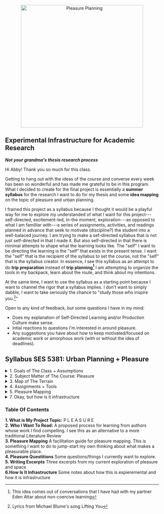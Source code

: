 

<p align="center"><img alt="Pleasure Planning" src="https://user-images.githubusercontent.com/34726888/163224100-940fcf9e-c267-498f-8417-932e645f3ccf.png" width="400" /></p>

## Experimental Infrastructure for Academic Research 
**_Not your grandma's thesis research process_**

Hi Abby! Thank you so much for this class.   

Getting to hang out with the ideas of the course and converse every week has been so wonderful and has made me grateful to be in this program. What I decided to create for the final project is essentially a **summer syllabus** for the research I want to do for my thesis and some **idea mapping** on the topic of pleasure and urban planning. 

I framed this project as a syllabus because I thought it would be a playful way for me to explore my understanded of what I want for this project---self-directed, excitement-led, in-the moment, exploration---as opposed to what I am familliar with---a series of assignments, activities, and readings planned in advance that seek to motivate (discipline?) the student into a well-balaced journey. I am trying to make a sef-directed syllabus that is not just self-directed in that I made it. But also self-directed in that there is minimal attempts to shape what the learning looks like. The "self" I want to be directing the learning is the "self" that exists in the present tense. I want the "self" that is the recipient of the syllabus to set the course, not the "self" that is the syllabus creator. In essence, I see this syllabus as an attempt to do **trip preparation** instead of **trip planning[^1]** I am attempting to organize the tools in my backpack, learn about the route, and think about my intentions. 

At the same time, I want to use the syllabus as a starting point because I want to channel the rigor that a syllabus implies. I don't want to simply dabble, I want to take seriously the chance to "study those who inspire you.[^2]"

Open to any kind of feedback, but some questions I have in my mind:
  * Does my explanation of Self-Directed Learning and/or Production Culture make sense. 
  * Intial reactions to questions I'm interested in around pleasure.  
  * Any suggestions you have about how to keep motivated/focused on academic work or amorphous work (with or without the idea of deadlines). 






[^1]: This idea comes out of conversations that I have had with my partner Eden Attar about non-coercive learning
[^2]: Lyrics from Michael Blume's song Lifting You

## Syllabus SES 5381: Urban Planning + Pleasure 

<details> 
<summary> 1. Goals of The Class + Assumptions </summary>
  
## Broad Objectives
 
 1. Read writers across a variety of disciplines who have inspired me. 
 2. Generate a body of "permanent notes" that discuss ideas from works I have read
 3. Cultivate enthousiasm for my proposed thesis topic
 4. Learn about pleasure
 
## Secondary Objectives 
 
 1. Develop a "topic" or "reasearch question" that could be used for a Masters Thesis
 2. Be able to speak knowledgably about writers I admire
 3. Learn more about strategies to stay motivated/dedicated through an amorphous project
 
## Assumptions
 1. I will try to work on this project for ~75% of the summer. Summer is 15 weeks, so the project will cover around **11 weeks**
 2. I don't wish to set expectations of time, but I imagine trying to make at **least 4 hours** a week for the project. 
  ```
\|/          (__)    
     `\------(oo)
       ||    (__)
       ||w--||     \|/
   \|/
  
 ```
 
</details>



</details>

<details> 
  <summary> 2. Subject Matter of The Course: Pleasure </summary>
 
 .. 
This summer course will be an exploration of P L E A S U R E. I'm interested in thinking about pleasure as a political act of liberation taking notes from work such as Audre Lorde's _Erotic As Power_ and Adriene Maree Brown's _Pleasure Activism_. 
  
  ### Some questions that are kicking-off this exploration of pleasure 
  * What are conditions for equitable pleasure (prison abolition, surveillance, policing)?
  * What can planners learn from sex educators? Can we move away from abstinence-only approaches to public drinking, skateboarding, napping, camping, psychadelic drugs, etc.?
  * What is the relationship between pleasure and growth, denied pleasure and development? 
  * How to make the case that pleasure is important and shouldnt be written off the second there is a potential for a lawsuit?
  * What makes a place pleasurable? What are different "triggers" for feeling pleasure? Are these treated seriously in newly designed projects? 
  * Men gets sports fields, where are spaces dedicated for women/femine pleasure?
  * How do subcultures make room for pleasure?
  
  ![image](https://user-images.githubusercontent.com/34726888/164605316-8cbc89f1-602b-4795-b13b-96a576cdc8d1.png)
   ```
\|/          (__)    
     `\------(oo)
       ||    (__)
       ||w--||     \|/
   \|/
  
 ```
  </details>

<details> 
  <summary> 3. Map of The Terrain </summary>
 
  Below is a map of the terrain. These are a group of individuals whose work I am especially interested in looking at.  
   ![image](https://user-images.githubusercontent.com/34726888/163025688-c885a776-0ce5-42c8-90d7-ecf0a43b96ab.png)
 
**A _sample_ walk through this terrain could look like**
 
Week 1 & 2: Adrienee Maree Brown, Pleasure Activism  
Week 3 & 4: Deschooling Society, Ivan Illich  
Week 5 & 6: Braiding Sweet Grass, Robin Will Kimmerrer  
Week 7: A City Is Not A Tree, Christopher Alexander  
Week 8: If on a Winter's Night Traveler, Italo Calvino  
Week 9:  Skyrise For Harlem, June Jordan  
Week 10: Lo-Tek, Julia Watson  
Week 11: Death and Life of Great American Cities, Jane Jacobs  

  
  
   ```
\|/          (__)    
     `\------(oo)
       ||    (__)
       ||w--||     \|/
   \|/
  
 ```
  </details>
  
<details>
 <summary> 4. Assignments + Tools </summary>
 
In additions to tackling readings, this project will be combined with me exploring and using my own version of the Zettlekasten Method. 
 
 ### Weekly Assignments
By Monday 1:30pm of each week, the assignment for this course will be to:
 * 1. have made **3 permanent notes** based on the prior week's readings
 * 2. have **added the citation information** for that week's reading notes
 * 3. have **re-read last week's notes** and play with them in obsidian  
 
I see these three weekly tasks as a fairly low bar. The idea is that this is the floor, and that ideally I would end up doing more most weeks. I have set them at a level that I hopefully will not feel shame for not being able to hit a lofty goal, but also would result in 33 permanent notes (which is decently substantial). 
 
 <details> 
  <summary> 1. Permanent Notes </summary>
 
  Permanent notes are part of the Zettlekasten method. A method of thinking, writing and notetaking developed by the the prolific 20th-century German Sociologist Niklas Luhmann (1927-1988).  Luhmann's sytem which employed the clever use of a "slip box" is documented in his own writing, "[Kommunikation mit Zettelkästen](http://luhmann.surge.sh/communicating-with-slip-boxes) (Communicating with Slip Boxes) as well as in Sonkhe Ahren's book, [How To Take Smart Notes](https://www.sloww.co/how-to-take-smart-notes/). A fundamental component of the method is taking fleeting notes--the notes we make as we go through our day, listen to a lecture, read a paper-- into **permanent notes**. 

  A permanent note is:   
--> A single idea that is fully explained, in your own words, using complete sentences.   
--> That includes full citation information

There are a few reasons for creating permanent notes:

1. **Longevity of the note** Creating permanent notes allows the idea we have to not dissapear. While a quick note we jot down will make sense to us for a certain time interval, after a few years, notes that are jotted down in the moment lose their meaning. 
We might remember the keyword, but lose the context or clarity of what exactly a note meant. 

2. **Forces a check for comprehension** Often when we hear or read something, we believe we understand it. It is often not until we go to write it down or carefully explain it to someone else that we realize that there are holes in our understanding, or worse, that the idea doesn't make sense at all. 
By forcing the note taker to write out the idea in full, it provides the note taker a chance to guage how well the information is understood as well as providing an opportunity to return to the source material while it is still close by. 

3. **Ability to then sequence the notes.** Once the note/idea is translated into a permanent note or card, we now heve the incredible ability to connect that note/idea to other notes/ideas. 
 </details>


<details> 
 <summary> 2. citation for reading notes </summary>
 
 The way I usually take reading notes is that I make a quasai table of contents. For example, see notes for Safiya Noble.
 ![image](https://user-images.githubusercontent.com/34726888/166835788-3722c62b-40e2-42c8-a177-d8ac4a6652a5.png)

 This method of notetaking generally is a good way for me to jog my memory of what the article was about, and is fairly easy to make. While it is more difficult to do if I consume books orally, creating a rough map of the argument is still possible. The hardest part frequently is making the citation. The idea is to have the citation made at the beginning of the week so that it encourages me to add reading notes. 
 
 All of my reading notes [live here](https://github.com/SageGrey/exp-exp-exp/blob/main/improbabilityDrive/1_bib-bib-bib.md). (I wanna sort this soon, but for the time being, it is in alphabetical order) 
 
 </details>

<details>
 <summary> Obsidian </summary>
 
  I have found a tool called obsidian that lets me visualize my "permanent notes" which are currently stored as markdown files in github. I want to play around more with this software and figure out how I can use it to make connections between ideas. 
 
  ![image](https://user-images.githubusercontent.com/34726888/166834128-a1a455fa-c138-45a5-b774-da2f20208870.png)

 </details>
 
</details> 

<details> 
<summary> 5. Pleasure Mapping </summary>
  
 ## Pleasure Mapping Group Exercise: Beta Test
The following is a description of an exercise I would like to run with my friends in a casual setting as a way to expand my conception of what spatial pleasure is. 
 
**Materials:**  
2-3 pieces of paper, a writing instrument, a sharpie/thick marker  

The goal of pleasure mapping is to explore  
--what in our environment gives us pleasure  
--what actions bring us pleasure   
--where are places that give us pleasure   
--what are the conditions necessary for pleasure  

### Before We Begin
I’m using this exercise as a way to inform my own understanding of places and pleasure in the process to write a thesis. If you would like to share anything you make in this mapping exercise with me, I would be grateful. However, you do not need to. I will also have some sharpies that you can use to redact anything you write if you would like to share some, but not all of what comes up

### Step One: Warm Up (5 minutes): 
With whoever is sitting next to you.   
Take a minute to think of a place that brings you pleasure.  
Share it with your partner/group and discuss what about that place brings you pleasure.  
_Option to share with full group depending on time_


### Step Two (5 minutes): 
Pick a city, neighborhood or area that you know well.  
On a piece of paper list places that you find pleasurable or places where you have experienced pleasure in that place.   

 
### Step Three (5 minutes):
Choose 2-3 places from the above list.   
If you have chosen two places, take one of the pieces of paper and fold it length-wise (hot-dog style). If you chose 3 places, fold the paper in thirds lengthwise. At the top of the columns you have created, write your chosen place.  Underneath list out as many attributes/qualities/descriptions of each place as you can think of. 

### Step Four: 
Is there anything that these places have in common with each other? If so, flip over the piece of paper and write anything they have in common down.   

### Step Five:
From here, I would want to break into group discussion. But before we dig in, I want everyone to pull up the second page. This page is for a free-form pleasure map. The idea here is a place for your mind to go wild.  I want you to fill this page with as many pleasurable things, places, amenities, activities, anything that you can think of. These can be real, imagined, or historic. I will give everyone two minutes to start their list now, but feel free to add to this list as the discussion unfolds.  

### Step Six: 
Redact.  
There is of course no requirement that you share either of your pages with me, but If you want to choose, I would love to have these papers (or pictures of them). You do not need to share anything at all. But If you do want to share, but you would like to redact anything before you share it, I have some markers that you can use. 

```
\|/          (__)    
     `\------(oo)
       ||    (__)
       ||w--||     \|/
   \|/
  
```
  </details> 

<details> 
  <summary> 7. Okay, but how is it infrastructure </summary>
  ...  
  .. 
  
*"Dont write the only thesis you can write. Write the thesis that only you can write. --Umberto Echo*  
 
### Production Culture + What can be gained from writing a thesis  
About four weeks ago around fifteen MUPs sat on the floor of 7 Sumner. The group was coming together after having broken off into small discussion groups as part of a student-led design charette to discuss frustrations with MUP Core Studio. After a representative from each group had presented takeaways from their presvious disucssions, someone offered a topic for discussion that had come through the critiques. *Production Culture*. The idea was that what we were contending with is a culture at the GSD (and in society generally) that has chosen to prioritize deliverables over learning. Instead of the core of our education being in service to our desired learning outcomes, we felt that our learning was being treated as a secondary objective in the process to create tangible deliverables. 

This idea of Production Culture has stuck with me over the last few weeks. In this assignment, I have been trying to think about how production culture applies to the MUP thesis process that I am about to begin. The more I thought about these two ideas together, the more it seemed that the masters thesis itself is a relic of productivity culture. The research process is designed around producing a deliverable object that meets specific length requirements and industry standards in the time alloted. In the abstract world where everything goes smoothly, hitting these requirements seems A-ok. But what happens when there are bumps in the road? Periods where time and energy is crucnhed and not sufficient? For me a tell-tale sign of productivity culture is that when sacrifices are made, what is eligbile to be cut is not the deliverable (ex the number of pages the thesis is) but the quality of the learning and thinking that has gone into it (ex just stay up late and fill some pages as quickly as possible). 
  
My pitch is that I am using this assignment to design the (infra)structure of a research process that treats the _deliverable/written thesis_ as a secondary outcome to learning. A process that prioritizes internal success ahead of external success *(see below)*  and that attemots to avoids certain pitfals *(see below)*. I do not think there is anything inherently wrong with deliverables. I think the ability to communicate effectively is vitally important. What this instead is attempting to do is to develop a process that will let me find what I want to say first, and then, and only then, communicate. 
  
#### Ways that a masters thesis can be considered a success  
####  External (Production Culture)
     1. It wins academic awards
     2. It is published in a journal 
     3. It is cited by other academics
     4. It helps the writer get into a phD program (or other job)
 #### Internal (What Im Aiming For)
     5. The writer spent a lot of time thinking about exactly what they want to think about
     6. The writer learns something they care about while writing it

#### Pitfalls To Avoid

      1. A process where you write your argument, then search for materials that support your argument
      2. A process where you get stuck writing about something that doesn't interest you. 
      3. A process that when time gets crunched, what is sacrificed is the substance while the "making it look neat/tidy" is treated as the non-negotiable neccesity
      
 
  
```
\|/          (__)    
     `\------(oo)
       ||    (__)
       ||w--||     \|/
   \|/
```  
  
<details> 
  <summary> 8. Writing Excerpts </summary>
  
** Hi Abby! ** No pressure to read this section, this is just a place where I've put some writings that I've done in the last few weeks for History and Theory that are about pleasure. 
 # 
  # Pleasure Planning: 
### What American cities could learn from sex-positive education. 

It is almost easier to name what you cannot do in public spaces in the United States than it is to name what you can do. You cannot drink, you cannot play loud music, you cannot sell food, you cannot take recreational drugs, you cannot skateboard, you cannot sell wares, you cannot play with your dog off-leash, you cannot pitch a tent, you cannot nap, you cannot hang a hammock. What can you do? You can play oversized chess. 
  <details>
    <summary> img 1 </summary>
    
![image](https://user-images.githubusercontent.com/34726888/164143650-ea232f39-53a0-43b3-9194-57e15109722d.png)
  </details>
    

In her opening remarks decrying the state of planning in the Death and Life of Great American Cities, Jane Jacobs writes about contemporary projects that planners have made describing them as “marvels of dullness and regimentation, sealed against any buoyancy or vitality of city life…civic centers that are avoided by everyone, but bums, who have fewer choices of loitering places than others (62, Jacobs)”  This critique builds to her larger point that there is a tremendous folly in the way that planners are approaching their work, instead of learning from places where cities are vibrant and thriving such as The South End in Boston or Morningside Heights in NYC, they are relying on expertise. 

The field of Urban Planning has changed quite a bit since Jacobs wrote Great American Cities. Top-down planning of Robert Moses, urban renewal, and highway expansion have shifted towards “communicative planning” approaches that seek to involve community input. But even while these changes (that presumably, Jacobs would have supported) have shifted, critiques of planners creating sterile, lifeless environments remain. I argue that one reason we continue this creation of lackluster space is that we have not sufficiently taken up Jacob’s challenge to learn from cites as “laboratories of trial and error” where  “failure and success in city building and city design(63, Jacobs)”  is made apparent. Instead, we rely on digital renderings and “theories about cities (Jacobs, 66).”

I believe one of the “theories about cities” that damages our ability to create thriving public spaces is the assumption that activities with the potential to bother others are nuisances, that they are not critical, and that public space is improved when they are banned. This manner of handling potential harm by prohibiting it is essentially the civic equivalent of an abstinence-only sex education curriculum. We take a pleasurable activity that has inherent risks, but instead of attempting to manage the risks, we attempt to prevent the behavior entirely. Like abstinence, this method is deeply flawed. First, people are probably going to do the pleasurable thing anyway, and if they do, they will be approaching it already in the mindset of a “transgressor.” And secondly, pleasure is critically important to thriving. 
<details> 
  <summary> images 2 &3 </summary>
 
  ![image](https://user-images.githubusercontent.com/34726888/164143674-6605eac8-dbd7-4fed-80e4-60d3bd5205dd.png)
![image](https://user-images.githubusercontent.com/34726888/164143698-f267daa4-bf8f-43f6-b356-506c7295649a.png)
  
  </details>
  
As far as form goes, Redwood City Plaza (Redwood City, CA) and Parque México (Mexico City) are remarkably similar places. Redwood City Plaza was recently upgraded as part of a municipal planning project in the last decade (CDP, 2014) and Parque Mexico was renovated in 2008 (GCDMX, 2015). Both have a grand, sprawling paved area with water features, well-maintained planters, and plenty of places to sit. Both are near high-density, mixed-income residential neighborhoods. However, one is an uncomfortable wasteland and one is a beloved cultural hub. In Parque México, there are skateboarders grinding on railings, numerous vendors hawking food, dancers moving to loud music, men sitting on ledges drinking, dogs off leashes, kids kicking soccer balls, and teenagers smoking. In Redwood City, there is a singular office worker squinting at a laptop.
 I am not trying to argue that what makes Parque Mexico a successful public space is exclusively its permissiveness to behaviors that are traditionally prohibited in the US. But I do want to point out that many of the things that are bringing people pleasure in Parque Mexico  are things that are prohibited in American Parks. Looking at diverse groups of folks enjoying the park at golden hour, it is hard to justify any of those activities as anti-social or deviant. This then poses the question, where do our beliefs about what behaviors are acceptable come from? What is shaping our understanding of how a plaza should be used? Do these assumptions and attitudes, like assumptions about sex and sexuality, come from experience, or from what was modeled/taught to us?





#### Works Cited

Jacobs, Jane. 1961. “The Kind of Problem a City Is.” In The Death and Life of Great American Cities. New York: Random House, pp.3-25.

“Redwood City Development Projects.” City of Redwood City, 2022. https://www.redwoodcity.org/city-hall/current-projects/development-projects

“Parque México.” Wikipedia, 2022. https://es.wikipedia.org/wiki/Parque_M%C3%A9xico

  

 # Necesary Conditions for Pleasure: 
## Could Woonerfs be Reparative?

Just a little over a year ago Daunte Wright, a 20-year-old driving down a street in Minneapolis was pulled over by the police for a routine traffic stop. If you were around last year, you know the rest. 


For many of us, the last few years have provided more than enough evidence that the police need to be abolished, or at the very least, defunded. But for many, the resistance to heed calls for abolishing prisons or defunding the police stems not from a disagreement about the role prisons or police place in oppressing black and brown communities, but an inability to fathom what a world without them could look like. One way perhaps that we can tap into this imagination is to think about places and spaces in our society where we already don’t believe that we need policing. For example, imagine a very happy, hyper, young girl running to her younger brother. First imagine her along the edge of a swimming pool, then imagine her running through a wide-open field. In the first example, we can easily imagine the need of a lifeguard telling her to slow-down. However, in the second case, there is no need for her behavior to be controlled. The difference between these two situations is one of terrain. One terrain is treacherous and to be safe, it needs rules, and if it needs rules, it needs rule-enforcers. The other terrain is safe, it does not need rules, and so it does not need rule enforcers. 


In the article Reparative Planning in Action: The Case of Alliance for Community Transit- Los Angeles Song et al describe how the work of the transit advocacy group ACT-LA attempts to “shift the  narrative around transit safety beyond policing” (Song et al, 11).  Part of this work involved the group working with Angelenos to develop a “web of unsafety” that creates an understanding of what makes people feel unsafe—broken elevators, poor lighting, bad smells, long wait times, etc.  (Song, 2022). The argument underlying this work is that deep investment in public transit can create an environment that is safe, not because it is policed, but because it is no longer neglected. And by creating an environment that is “safe,” the need for law-enforcement is hobbled. 

The idea that ACT-LA uses of shifting the safety narrative can also apply to other forms of transit. Imagine a typical residential American street with two-lanes of traffic, broken sidewalks, and a playground. This terrain requires ‘policing’ because it is inherently treacherous. The laws of how fast a car can go is set not by the terrain, but by the imposition of a speed limit, signals such as stop signs and traffic lights, complex licensing and permitting of who is allowed to drive, and safety standards for the vehicles themselves. All entities that, to be effective, likely need to be externally enforced. So what would it mean to think about road safety beyond policing? It could mean redesigning the street in such a way  that the speed and manner by which a car navigates is not set by laws, but instead by the physical terrain. 
  
  
<details>
    <summary> img 1 & 2 </summary>


![image](https://user-images.githubusercontent.com/34726888/164143393-6736a287-5ec6-43cd-8a3c-d0f2af87c1e9.png)

![image](https://user-images.githubusercontent.com/34726888/164143300-d51b8294-2c45-4b8c-a2da-e2b7076bd6fb.png)
  </details>
  Take for example Woonerfs, the Dutch Street Typology that creates “shared streets’ by eliminating use-distinctions and introducing non-linear paths. These typologies, when implemented correctly, tend to force cars into significantly slower (and thus safer) speeds. Importantly, they also go beyond “traffic calming” measures like speed bumps that only seek to control behavior, as they simultaneously improve the experience of walking, biking and other modes of movement that have been made unpleasant and unsafe by our former city planners  in order to facilitate automotive traffic.


In 2016, while the focus of police violence was still two states away in Ferguson, Missouri, city officials in Minneapolis unveiled the city’s first “Woonerf” at Mill City Corner.  The project was implemented by the developers of Mill City Quarter Apartments and altered a 500 ft road between two much larger streets. <details> <summary> img 3 </summary>
    
![image](https://user-images.githubusercontent.com/34726888/164143351-74feefbe-348c-44a4-a5f9-9db4e8cc9ca4.png)

  </details>I mention this somewhat paltry example of civic improvement to emphasize that I do not believe that ad-hoc woonerf projects will save us. Nor am I trying to say that the only way to end law-enforcement is to remove laws. Instead, what I am trying to argue is that the project to defund the police and abolish prisons is a project of coalition building and advocacy, but it is also a project  of observation and imagination.  In the epilogue to his article What Do We Mean When We Say, “Structural Racism?” Walter Johnson ends his piece with a critique of the response Emerson Electric, a manufacturing company in Ferguson, Missouri had to the Michael Brown protests. In response to the events of the summer surfacing the militarization, state-sponsored segregation and terror facing the community of Ferguson, Emerson Electric launched a run-of-the mill “talent identification” based scholarship that funded  the education of a few youths in the neighborhood. Johnson goes on to write, “The uprising in Ferguson, the outrage and direct action of people in the streets, has provided us with the opportunity to see our times anew. It is up to us to have the presence of mind to seize the moment.”  Emerson Electric by simply giving money to what businesses like Emerson Electric have always given money to was not seizing the moment. Municipal officials by funding the departments that municipal officials have always funded will not be seizing the moment. We need new responses.  




#### Works Cited

Johnson, Walter. 2016. “What do We Mean When We Say, ‘Structural Racism’ A Walk Down West Florissant Avenue, Ferguson Missouri.” Kalfou, 3(1). Spring 2016: 36-66.

Song, Lily, et al. 2022. (forthcoming). Reparative Planning in Action: The Case of Alliance for Community Transit- Los Angele

Song, Lily “On Reparative Infrastructure Planning and Design.” Histories and Theories of Urban Planning, 4/19/2022, Graduate School Of Design, Cambridge MA, 

“Woonerf Woonerf.”  MillCityQuarter.com, 2022. https://www.millcityquarter.com/woonerf.
  
 
 # Pleasure and Anti-Growth
  
  In a talk this past week describing the explosion of Condominiums and HOAs in the past 50 years, researcher/writer Evan McKenzie brought up the point that there is a pervasive myth that supply is just passively responding to what demand is. When in fact, supply is often aggressively promoting and creating conditions that induce demand. Abby's writing on REA pushing for growth is in essence a perfect example of this.
I think something that this myth of passive supply does is weaken the awareness of satiation. Growth in the modern capitalist era is not simply an increase of people who want goods/services, but in increase in how much an individual wants. This expansion of how much the individual wants tends to be treated as an unlimited capacity that is only limited by their means. However, where does this notion of unlimited capacity come from? We do not want to eat an unlimited amount, at some point we are full. We do not want to sleep an unlimited amount, at some point we want to get up. We do not want to have unlimited sex, at some point we are satiated. I think a way to think about this unlimited consumption is about ways that our satisfaction or satiation can be hidden or denied, and this is where Supply comes in. Advertisements are launched that tell us that the way that we are currently are is deficient, ugly, unhappy, backwards. They create in other words, an idea that we are Unsatisfied that seeks to overshadow any intrinsic conceptions of satiation. Taken to the extreme, I think that there is an argument to be made that while the general perception is that supply is passively responding to demand, a more realistic framing is that demand is largely just passively responding to supply (and the conditions that supply has created).
I was especially interested in the quote about "weakening dreams" and I wonder is there  a connection between growth, denial of satisfaction, and weakened dreams?
Below, an unsupported manifesto:
  
```
 Pleasure = Satisfaction
Satisfaction = Satiated
Satiated = Enough
Enough = Anti-Growth
Pleasure = Anti-Growth
  
  
denied pleasure = dissatisfaction
dissatisfaction = yearning
yearning = wanting more
wanting more = growth
denied pleasure = growth  
```
  
   
```
\|/          (__)    
     `\------(oo)
       ||    (__)
       ||w--||     \|/
   \|/
 ``` 
  
</details>


  
</details>

  ### Table Of Contents
**1. What is My Project Topic:**  P L E A S U R E  
**2. Who I Want To Read:** A proposed process for learning from authors whose work I find compelling. I see this as an alternative to a more traditional Literature Review  
**3. Pleasure Mapping** A facilitation guide for pleasure mapping. This is something I want to do to jump-start my own thinking about what makes a pleasurable place.   
**4. Pleasure Questitions** Some questions/things I currently want to explore.  
**5. Writing Excerpts** Three excerpts from my current exploration of pleasure and space     
**6.How Is It Infrastructure** Some notes about how this is expieremental and how it is infrastructure  
  



